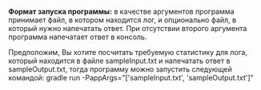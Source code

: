 **Формат запуска программы:** 
в качестве аргументов программа принимает файл, в котором находится лог,
и опционально файл, в который нужно напечатать ответ. При отсутствии второго аргумента
программа напечатает ответ в консоль. 

Предположим, Вы хотите посчитать требуемую статистику для лога, который находится
в файле sampleInput.txt и напечатать ответ в sampleOutput.txt, тогда 
программу можно запустить следующей командой: gradle run -PappArgs="['sampleInput.txt', 'sampleOutput.txt']"
